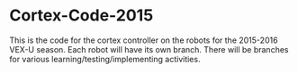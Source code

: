 # Cortex-Code-2015

This is the code for the cortex controller on the robots for the 2015-2016 VEX-U season. Each robot will have its own branch. There will be branches for various learning/testing/implementing activities.

